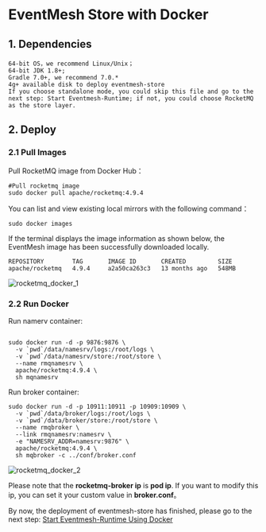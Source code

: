 # EventMesh Store with Docker

## 1. Dependencies

```
64-bit OS，we recommend Linux/Unix；
64-bit JDK 1.8+;
Gradle 7.0+, we recommend 7.0.*
4g+ available disk to deploy eventmesh-store
If you choose standalone mode, you could skip this file and go to the next step: Start Eventmesh-Runtime; if not, you could choose RocketMQ as the store layer.
```

## 2. Deploy

### 2.1 Pull Images

Pull RocketMQ image from Docker Hub：

```shell
#Pull rocketmq image
sudo docker pull apache/rocketmq:4.9.4
```

You can list and view existing local mirrors with the following command：

```shell
sudo docker images
```

If the terminal displays the image information as shown below, the EventMesh image has been successfully downloaded locally.

```shell
REPOSITORY        TAG       IMAGE ID       CREATED         SIZE
apache/rocketmq   4.9.4     a2a50ca263c3   13 months ago   548MB
```

![rocketmq_docker_1](/images/install/rocketmq_docker_1.png)

### 2.2 Run Docker

Run namerv container:

```shell

sudo docker run -d -p 9876:9876 \
  -v `pwd`/data/namesrv/logs:/root/logs \
  -v `pwd`/data/namesrv/store:/root/store \
  --name rmqnamesrv \
  apache/rocketmq:4.9.4 \
  sh mqnamesrv

```

Run broker container:

```shell
sudo docker run -d -p 10911:10911 -p 10909:10909 \
  -v `pwd`/data/broker/logs:/root/logs \
  -v `pwd`/data/broker/store:/root/store \
  --name rmqbroker \
  --link rmqnamesrv:namesrv \
  -e "NAMESRV_ADDR=namesrv:9876" \
  apache/rocketmq:4.9.4 \
  sh mqbroker -c ../conf/broker.conf

```

![rocketmq_docker_2](/images/install/rocketmq_docker_2.png)

Please note that the **rocketmq-broker ip** is **pod ip**. If you want to modify this ip, you can set it your custom value in **broker.conf**。

By now, the deployment of eventmesh-store has finished, please go to the next step: [Start Eventmesh-Runtime Using Docker](02-runtime-with-docker.md)

